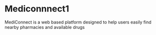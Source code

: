 # Mediconnnect1
MediConnect is a web based platform designed to help users easily find nearby pharmacies and available drugs

